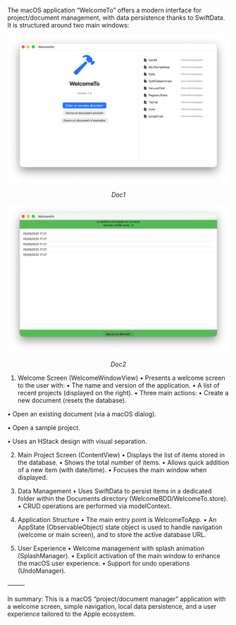 
The macOS application “WelcomeTo” offers a modern interface for project/document management, with data persistence thanks to SwiftData. It is structured around two main windows:

<p align="center">
<img src="Doc/Capture1.png" alt="Transactions">
<p align="center">
<em>Doc1</em>
</p>
</p>

<p align="center">
<img src="Doc/Capture2.png" alt="Transactions">
<p align="center">
<em>Doc2</em>
</p>
</p>


1. Welcome Screen (WelcomeWindowView)
• Presents a welcome screen to the user with:
• The name and version of the application.
• A list of recent projects (displayed on the right).
• Three main actions:
  • Create a new document (resets the database).

  • Open an existing document (via a macOS dialog).

  • Open a sample project.

• Uses an HStack design with visual separation.

2. Main Project Screen (ContentView)
• Displays the list of items stored in the database.
• Shows the total number of items.
• Allows quick addition of a new item (with date/time).
• Focuses the main window when displayed.

3. Data Management
• Uses SwiftData to persist items in a dedicated folder within the Documents directory (WelcomeBDD/WelcomeTo.store).
• CRUD operations are performed via modelContext.

4. Application Structure
• The main entry point is WelcomeToApp.
• An AppState (ObservableObject) state object is used to handle navigation (welcome or main screen), and to store the active database URL.

5. User Experience
• Welcome management with splash animation (SplashManager).
• Explicit activation of the main window to enhance the macOS user experience.
• Support for undo operations (UndoManager).

⸻

In summary:
This is a macOS “project/document manager” application with a welcome screen, simple navigation, local data persistence, and a user experience tailored to the Apple ecosystem.
